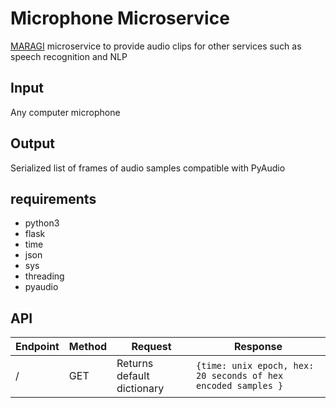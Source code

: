 # Microphone Microservice

[MARAGI](https://github.com/benjaminharper2/maragi) microservice to provide audio clips for other services such as speech recognition and NLP

## Input

Any computer microphone

## Output

Serialized list of frames of audio samples compatible with PyAudio

## requirements

* python3
* flask
* time
* json
* sys
* threading
* pyaudio

## API

Endpoint | Method | Request | Response
--- | --- | --- | ---
/ | GET | Returns default dictionary | `{time: unix epoch, hex: 20 seconds of hex encoded samples }`

